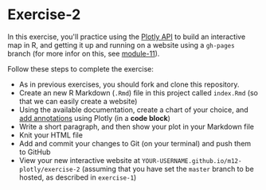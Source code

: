# Exercise-2
In this exercise, you'll practice using the [Plotly API](https://plot.ly/r/) to build an interactive map in R, and getting it up and running on a website using a `gh-pages` branch (for more infor on this, see [module-11](https://github.com/INFO-201/m11-r-markdown)).

Follow these steps to complete the exercise:

- As in previous exercises, you should fork and clone this repository.
- Create an new R Markdown (`.Rmd`) file in this project called `index.Rmd` (so that we can easily create a website)
- Using the available documentation, create a chart of your choice, and [add annotations](https://plot.ly/r/text-and-annotations/) using Plotly (in a **code block**)
- Write a short paragraph, and then show your plot in your Markdown file
- Knit your HTML file
- Add and commit your changes to Git (on your terminal) and push them to GitHub
- View your new interactive website at `YOUR-USERNAME.github.io/m12-plotly/exercise-2` (assuming that you have set the `master` branch to be hosted, as described in `exercise-1`)
